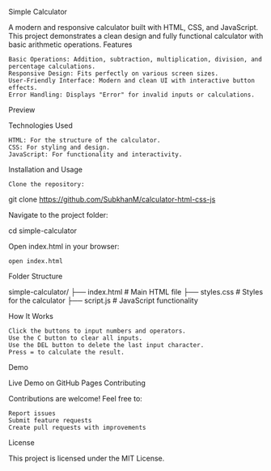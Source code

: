 Simple Calculator

A modern and responsive calculator built with HTML, CSS, and JavaScript. This project demonstrates a clean design and fully functional calculator with basic arithmetic operations.
Features

    Basic Operations: Addition, subtraction, multiplication, division, and percentage calculations.
    Responsive Design: Fits perfectly on various screen sizes.
    User-Friendly Interface: Modern and clean UI with interactive button effects.
    Error Handling: Displays "Error" for invalid inputs or calculations.

Preview

Technologies Used

    HTML: For the structure of the calculator.
    CSS: For styling and design.
    JavaScript: For functionality and interactivity.

Installation and Usage

    Clone the repository:

git clone https://github.com/SubkhanM/calculator-html-css-js

Navigate to the project folder:

cd simple-calculator

Open index.html in your browser:

    open index.html

Folder Structure

simple-calculator/
├── index.html      # Main HTML file
├── styles.css      # Styles for the calculator
├── script.js       # JavaScript functionality

How It Works

    Click the buttons to input numbers and operators.
    Use the C button to clear all inputs.
    Use the DEL button to delete the last input character.
    Press = to calculate the result.

Demo

Live Demo on GitHub Pages
Contributing

Contributions are welcome! Feel free to:

    Report issues
    Submit feature requests
    Create pull requests with improvements

License

This project is licensed under the MIT License.
